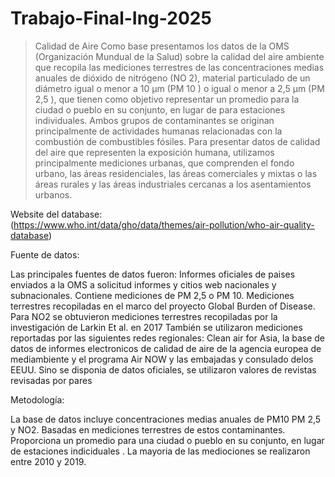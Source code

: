 # Trabajo-Final-Ing-2025

>Calidad de Aire
Como base presentamos los datos de la OMS (Organización Mundual de la Salud) sobre la calidad del aire ambiente que recopila las mediciones terrestres de las concentraciones medias anuales de dióxido de nitrógeno (NO 2), material particulado de un diámetro igual o menor a 10 μm (PM 10 ) o igual o menor a 2,5 μm (PM 2,5 ), que tienen como objetivo representar un promedio para la ciudad o pueblo en su conjunto, en lugar de para estaciones individuales. Ambos grupos de contaminantes se originan principalmente de actividades humanas relacionadas con la combustión de combustibles fósiles. Para presentar datos de calidad del aire que representen la exposición humana, utilizamos principalmente mediciones urbanas, que comprenden el fondo urbano, las áreas residenciales, las áreas comerciales y mixtas o las áreas rurales y las áreas industriales cercanas a los asentamientos urbanos.

Website del database:	
(https://www.who.int/data/gho/data/themes/air-pollution/who-air-quality-database)

Fuente de datos:

Las principales fuentes de datos fueron:
Informes oficiales de paises enviados a la OMS a solicitud informes y citios web nacionales y subnacionales. Contiene mediciones de PM 2,5 o PM 10.
Mediciones terrestres recopiladas en el marco del proyecto Global Burden of Disease. Para NO2 se obtuvieron mediciones terrestres recopiladas por la investigación de Larkin Et al. en 2017
También se utilizaron mediciones reportadas por las siguientes redes regionales:
Clean air for Asia, la base de datos de informes electronicos de calidad de aire de la agencia europea de mediambiente y el programa Air NOW y las embajadas y consulado delos EEUU.
Sino se disponia de datos oficiales, se utilizaron valores de revistas revisadas por pares 

 Metodología:
 
La base de datos incluye concentraciones medias anuales de PM10 PM 2,5 y NO2. Basadas en mediciones terrestres de estos contaminantes. Proporciona un promedio para una ciudad o pueblo en su conjunto, en lugar de estaciones indiciduales . La mayoria de las mediociones se realizaron entre 2010 y 2019.
